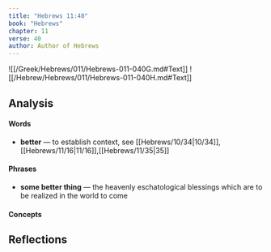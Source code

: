 ```yaml
---
title: "Hebrews 11:40"
book: "Hebrews"
chapter: 11
verse: 40
author: Author of Hebrews
---
```

![[/Greek/Hebrews/011/Hebrews-011-040G.md#Text]]
![[/Hebrew/Hebrews/011/Hebrews-011-040H.md#Text]]

## Analysis

#### Words
- **better** — to establish context, see [[Hebrews/10/34|10/34]], [[Hebrews/11/16|11/16]],[[Hebrews/11/35|35]]

#### Phrases
- **some better thing** — the heavenly eschatological blessings which are to be realized in the world to come

#### Concepts

## Reflections
